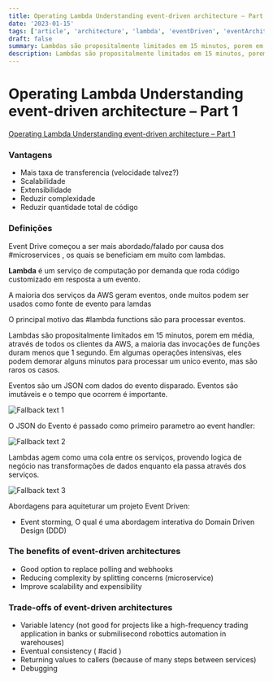 ```yaml
---
title: Operating Lambda Understanding event-driven architecture – Part 1
date: '2023-01-15'
tags: ['article', 'architecture', 'lambda', 'eventDriven', 'eventArchitectures', 'read', 'withResume']
draft: false
summary: Lambdas são propositalmente limitados em 15 minutos, porem em média, através de todos os clientes da AWS, a maioria das invocações de funções duram menos que 1 segundo.. Eventos são imutáveis e o temp...
description: Lambdas são propositalmente limitados em 15 minutos, porem em média, através de todos os clientes da AWS, a maioria das invocações de funções duram menos que 1 segundo.. Eventos são imutáveis e o temp...
---
```


# Operating Lambda Understanding event-driven architecture – Part 1

[Operating Lambda Understanding event-driven architecture – Part 1](https://aws.amazon.com/blogs/compute/operating-lambda-understanding-event-driven-architecture-part-1/)

### Vantagens

- Mais taxa de transferencia (velocidade talvez?)
- Scalabilidade
- Extensibilidade
- Reduzir complexidade
- Reduzir quantidade total de código

### Definições

Event Drive começou a ser mais abordado/falado por causa dos #microservices , os quais se beneficiam em muito com lambdas.

**Lambda** é um serviço de computação por demanda que roda código customizado em resposta a um evento.

A maioria dos serviços da AWS geram eventos, onde muitos podem ser usados como fonte de evento para lamdas

O principal motivo das #lambda functions são para processar eventos.

Lambdas são propositalmente limitados em 15 minutos, porem em média, através de todos os clientes da AWS, a maioria das invocações de funções duram menos que 1 segundo. Em algumas operações intensivas, eles podem demorar alguns minutos para processar um unico evento, mas são raros os casos.

Eventos são um JSON com dados do evento disparado. Eventos são imutáveis e o tempo que ocorrem é importante.

![Fallback text 1](/static/assets/pasted-image-20220711213021.png)

O JSON do Evento é passado como primeiro parametro ao event handler:

![Fallback text 2](/static/assets/pasted-image-20220711213139.png)

Lambdas agem como uma cola entre os serviços, provendo logica de negócio nas transformações de dados enquanto ela passa através dos serviços.

![Fallback text 3](/static/assets/pasted-image-20220711213507.png)

Abordagens para aquiteturar um projeto Event Driven:
- Event storming, O qual é uma abordagem interativa do Domain Driven Design (DDD)

### The benefits of event-driven architectures
- Good option to replace polling and webhooks
- Reducing complexity by splitting concerns (microservice)
- Improve scalability and expensibility

### Trade-offs of event-driven architectures
- Variable latency (not good for projects like a high-frequency trading application in banks or submilisecond robottics automation in warehouses)
- Eventual consistency ( #acid )
- Returning values to callers (because of many steps between services)
- Debugging